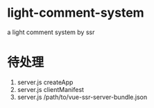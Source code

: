 # light-comment-system
a light comment system by ssr

# 待处理
1. server.js createApp
2. server.js clientManifest
3. server.js /path/to/vue-ssr-server-bundle.json
